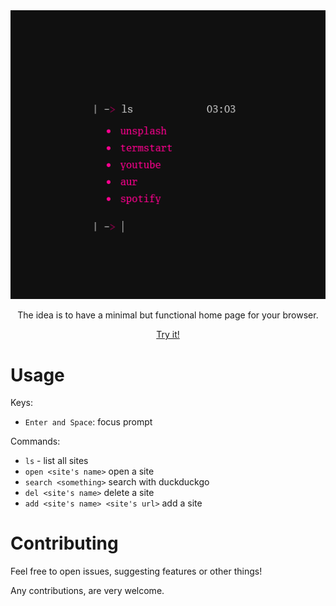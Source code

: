 <div align="center">

<img src="preview.png">

The idea is to have a minimal but functional home page for your browser.

<a href="https://yrwq.github.io/termstart">Try it!</a>

</div>

# Usage

Keys:
- `Enter and Space`: focus prompt

Commands:
- `ls` - list all sites
- `open <site's name>` open a site
- `search <something>` search with duckduckgo
- `del <site's name>` delete a site
- `add <site's name> <site's url>` add a site

# Contributing

Feel free to open issues, suggesting features or other things!

Any contributions, are very welcome.
